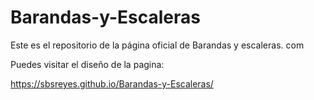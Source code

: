 # Barandas-y-Escaleras
Este es el repositorio de la página oficial de Barandas y escaleras. com 

Puedes visitar el diseño de la pagina:

https://sbsreyes.github.io/Barandas-y-Escaleras/
